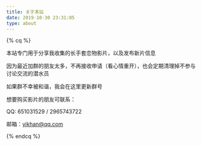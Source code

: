 ```yaml
---
title: 关于本站
date: 2019-10-30 23:31:05
type: about
---
```


{% cq %} 

本站专门用于分享我收集的长手套恋物影片，以及发布新片信息

因为最近加群的朋友太多，不再接收申请（看心情重开），也会定期清理掉不参与讨论交流的潜水员

如果群不幸被和谐，我会在这里更新群号

想要购买影片的朋友可联系：

QQ: 651031529 / 2965743722

邮箱：yikhan@qq.com

{% endcq %} 
